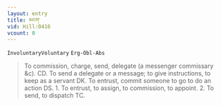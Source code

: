 ```yaml
---
layout: entry
title: མངག་
vid: Hill:0416
vcount: 0
---
```

`InvoluntaryVoluntary` `Erg-Obl-Abs`
> To commission, charge, send, delegate (a messenger commissary &c)\.
 CD\.
 To send a delegate or a message; to give instructions, to keep as a servant DK\.
 To entrust, commit someone to go to do an action DS\.
 1\.
 To entrust, to assign, to commission, to appoint\.
 2\.
 To send, to dispatch TC\.

